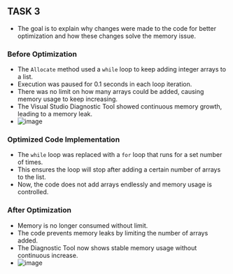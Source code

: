 ## TASK 3

- The goal is to explain why changes were made to the code for better optimization and how these changes solve the memory issue.

### Before Optimization

- The `Allocate` method used a `while` loop to keep adding integer arrays to a list.
- Execution was paused for 0.1 seconds in each loop iteration.
- There was no limit on how many arrays could be added, causing memory usage to keep increasing.
- The Visual Studio Diagnostic Tool showed continuous memory growth, leading to a memory leak.
- ![image](https://github.com/user-attachments/assets/5c3c0395-39fe-4196-b799-96ff42085050)

### Optimized Code Implementation

- The `while` loop was replaced with a `for` loop that runs for a set number of times.
- This ensures the loop will stop after adding a certain number of arrays to the list.
- Now, the code does not add arrays endlessly and memory usage is controlled.

### After Optimization

- Memory is no longer consumed without limit.
- The code prevents memory leaks by limiting the number of arrays added.
- The Diagnostic Tool now shows stable memory usage without continuous increase.
- ![image](https://github.com/user-attachments/assets/891a6681-579d-4fa9-b404-ae7db77639d4)